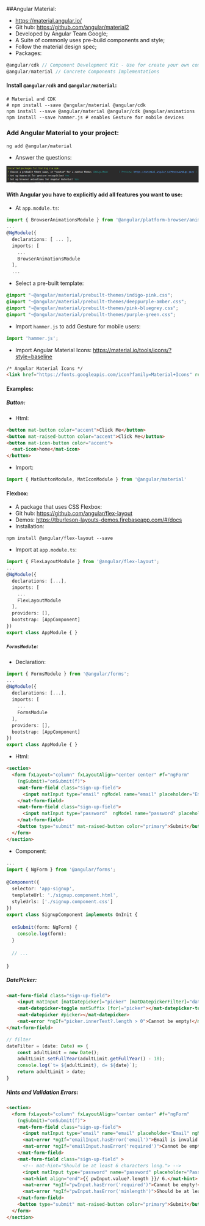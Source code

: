 ##Angular Material:

- https://material.angular.io/
- Git hub: https://github.com/angular/material2
- Developed by Angular Team Google;
- A Suite of commonly uses pre-build components and style;
- Follow the material design spec;
- Packages:

```typescript
@angular/cdk // Component Development Kit - Use for create your own components.
@angular/material // Concrete Components Implementations
```



#### Install `@angular/cdk` and `@angular/material`:

```shell
# Material and CDK
# npm install --save @angular/material @angular/cdk
npm install --save @angular/material @angular/cdk @angular/animations
npm install --save hammer.js # enables Gesture for mobile devices
```



### Add Angular Material to your project:

```shell
ng add @angular/material
```

- Answer the questions:

![1556255172918](imgs/1556255172918.png)



#### With Angular you have to explicitly add all features you want to use:

- At `app.module.ts`:

```typescript
import { BrowserAnimationsModule } from '@angular/platform-browser/animations';
...
@NgModule({
  declarations: [ ... ],
  imports: [
	...
    BrowserAnimationsModule
  ],
  ...
```

- Select a pre-built template:

```css
@import "~@angular/material/prebuilt-themes/indigo-pink.css";
@import "~@angular/material/prebuilt-themes/deeppurple-amber.css";
@import "~@angular/material/prebuilt-themes/pink-bluegrey.css";
@import "~@angular/material/prebuilt-themes/purple-green.css";
```



- Import `hammer.js` to add Gesture for mobile users:

```typescript
import 'hammer.js';
```

- Import Angular Material Icons: https://material.io/tools/icons/?style=baseline

```html
/* Angular Material Icons */
<link href="https://fonts.googleapis.com/icon?family=Material+Icons" rel="stylesheet">
```



#### Examples:

##### Button:

- Html:

```html
<button mat-button color="accent">Click Me</button>
<button mat-raised-button color="accent">Click Me</button>
<button mat-icon-button color="accent">
  <mat-icon>home</mat-icon>
</button>
```

- Import:

```typescript
import { MatButtonModule, MatIconModule } from '@angular/material'
```



#### Flexbox:

- A package that uses CSS Flexbox: 
- Git hub: https://github.com/angular/flex-layout
- Demos: https://tburleson-layouts-demos.firebaseapp.com/#/docs
- Installation:

```shell
npm install @angular/flex-layout --save
```

- Import at `app.module.ts`:

```typescript
import { FlexLayoutModule } from '@angular/flex-layout';
...
@NgModule({
  declarations: [...],
  imports: [
	...
    FlexLayoutModule
  ],
  providers: [],
  bootstrap: [AppComponent]
})
export class AppModule { }

```



##### `FormsModule`:

- Declaration:

```typescript
import { FormsModule } from '@angular/forms';
...
@NgModule({
  declarations: [...],
  imports: [
	...
    FormsModule
  ],
  providers: [],
  bootstrap: [AppComponent]
})
export class AppModule { }
```

- Html:

```html
<section>
  <form fxLayout="column" fxLayoutAlign="center center" #f="ngForm"
    (ngSubmit)="onSubmit(f)">
    <mat-form-field class="sign-up-field">
      <input matInput type="email" ngModel name="email" placeholder="Email" >
    </mat-form-field>
    <mat-form-field class="sign-up-field">
      <input matInput type="password"  ngModel name="password" placeholder="Password">
    </mat-form-field>
    <button type="submit" mat-raised-button color="primary">Submit</button>
  </form>
</section>
```

- Component:

```typescript
...
import { NgForm } from '@angular/forms';

@Component({
  selector: 'app-signup',
  templateUrl: './signup.component.html',
  styleUrls: ['./signup.component.css']
})
export class SignupComponent implements OnInit {

  onSubmit(form: NgForm) {
    console.log(form);
  }

  // ...

}
```



##### DatePicker:

```html
<mat-form-field class="sign-up-field">
    <input matInput [matDatepicker]="picker" [matDatepickerFilter]="dateFilter" placeholder="Birth date" required >
    <mat-datepicker-toggle matSuffix [for]="picker"></mat-datepicker-toggle>
    <mat-datepicker #picker></mat-datepicker>
    <mat-error *ngIf="picker.innerText?.length > 0">Cannot be empty!</mat-error>
</mat-form-field>
```



```typescript
// filter
dateFilter = (date: Date) => {
    const adultLimit = new Date();
    adultLimit.setFullYear(adultLimit.getFullYear() - 18);
    console.log(`t= ${adultLimit}, d= ${date}`);
    return adultLimit > date;
}
```



##### Hints and Validation Errors:

```html
<section>
  <form fxLayout="column" fxLayoutAlign="center center" #f="ngForm"
    (ngSubmit)="onSubmit(f)">
    <mat-form-field class="sign-up-field">
      <input matInput type="email" name="email" placeholder="Email" ngModel email required #emailInput="ngModel">
      <mat-error *ngIf="emailInput.hasError('email')">Email is invalid!</mat-error>
      <mat-error *ngIf="emailInput.hasError('required')">Cannot be empty!</mat-error>
    </mat-form-field>
    <mat-form-field class="sign-up-field" >
      <!-- mat-hint="Should be at least 6 characters long."> -->
      <input matInput type="password" name="password" placeholder="Password" ngModel required minlength="6" #pwInput="ngModel" >
      <mat-hint align="end">{{ pwInput.value?.length }}/ 6.</mat-hint>
      <mat-error *ngIf="pwInput.hasError('required')">Cannot be empty!</mat-error>
      <mat-error *ngIf="pwInput.hasError('minlength')">Should be at least 6 characters long, you typed {{ pwInput.value?.length }}!</mat-error>
    </mat-form-field>
    <button type="submit" mat-raised-button color="primary">Submit</button>
  </form>
</section>
```

